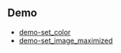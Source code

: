 
## Demo

* [demo-set_color](demo-set_color)
* [demo-set_image_maximized](demo-set_image_maximized)
